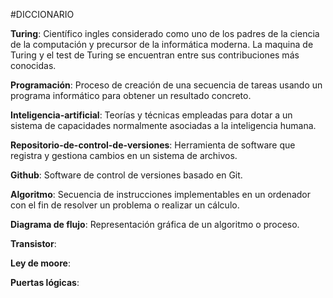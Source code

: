 #DICCIONARIO

**Turing**: Científico ingles considerado como uno de los padres de la ciencia de la computación y precursor de la informática moderna.
 La maquina de Turing y el test de Turing se encuentran entre sus contribuciones más conocidas.

**Programación**: Proceso de creación de una secuencia de tareas usando un programa informático para obtener un resultado concreto.

**Inteligencia-artificial**: Teorías y técnicas empleadas para dotar a un sistema de capacidades normalmente asociadas a la inteligencia humana.

**Repositorio-de-control-de-versiones**: Herramienta de software que registra y gestiona cambios en un sistema de archivos.

**Github**: Software de control de versiones basado en Git.

**Algoritmo**: Secuencia de instrucciones implementables en un ordenador con el fin de resolver un problema o realizar un cálculo.

**Diagrama de flujo**: Representación gráfica de un algoritmo o proceso.

**Transistor**: 

**Ley de moore**:

**Puertas lógicas**: 
